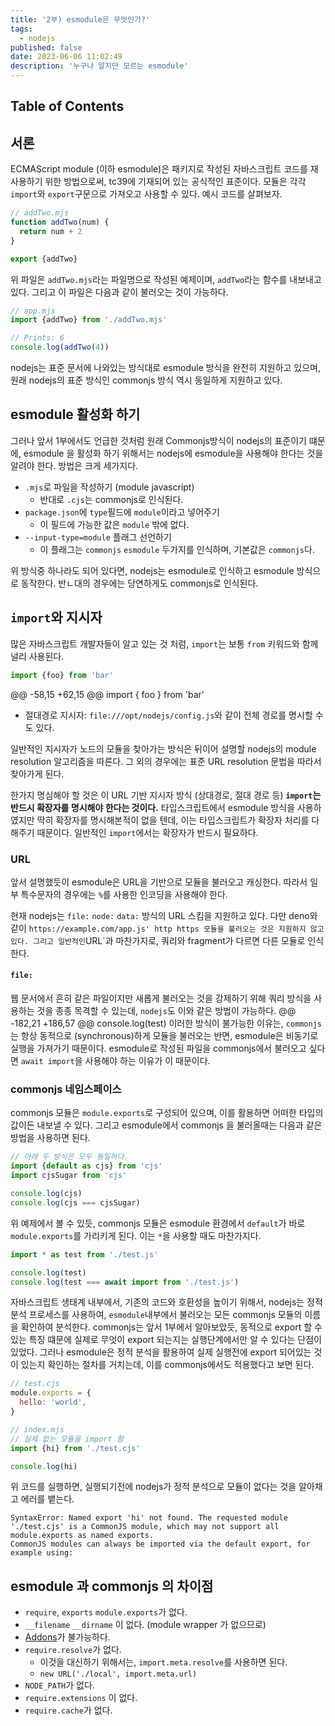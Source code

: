 ```yaml
---
title: '2부) esmodule은 무엇인가?'
tags:
  - nodejs
published: false
date: 2023-06-06 11:02:49
description: '누구나 알지만 모르는 esmodule'
---
```


## Table of Contents

## 서론

ECMAScript module (이하 esmodule)은 패키지로 작성된 자바스크립트 코드를 재사용하기 위한 방법으로써, tc39에 기재되어 있는 공식적인 표준이다. 모듈은 각각 `import`와 `export`구문으로 가져오고 사용할 수 있다. 예시 코드를 살펴보자.

```javascript
// addTwo.mjs
function addTwo(num) {
  return num + 2
}

export {addTwo}
```

위 파일은 `addTwo.mjs`라는 파일명으로 작성된 예제이며, `addTwo`라는 함수를 내보내고 있다. 그리고 이 파일은 다음과 같이 불러오는 것이 가능하다.

```javascript
// app.mjs
import {addTwo} from './addTwo.mjs'

// Prints: 6
console.log(addTwo(4))
```

nodejs는 표준 문서에 나와있는 방식대로 esmodule 방식을 완전히 지원하고 있으며, 원래 nodejs의 표준 방식인 commonjs 방식 역시 동일하게 지원하고 있다.

## esmodule 활성화 하기

그러나 앞서 1부에서도 언급한 것처럼 원래 Commonjs방식이 nodejs의 표준이기 떄문에, esmodule 을 활성화 하기 위해서는 nodejs에 esmodule을 사용해야 한다는 것을 알려야 한다. 방법은 크게 세가지다.

- `.mjs`로 파일을 작성하기 (module javascript)
  - 반대로 `.cjs`는 commonjs로 인식된다.
- `package.json`에 `type`필드에 `module`이라고 넣어주기
  - 이 필드에 가능한 값은 `module` 밖에 없다.
- `--input-type=module` 플래그 선언하기
  - 이 플래그는 `commonjs` `esmodule` 두가지를 인식하며, 기본값은 `commonjs`다.

위 방식중 하나라도 되어 있다면, nodejs는 esmodule로 인식하고 esmodule 방식으로 동작한다. 반ㄴ대의 경우에는 당연하게도 commonjs로 인식된다.

## `import`와 지시자

많은 자바스크립트 개발자들이 알고 있는 것 처럼, `import`는 보통 `from` 키워드와 함께 널리 사용된다.

```javascript
import {foo} from 'bar'
```

@@ -58,15 +62,15 @@ import { foo } from 'bar'

- 절대경로 지시자: `file:///opt/nodejs/config.js`와 같이 전체 경로를 명시할 수도 있다.

일반적인 지시자가 노드의 모듈을 찾아가는 방식은 뒤이어 설명할 nodejs의 module resolution 알고리즘을 따른다. 그 외의 경우에는 표준 URL resolution 문법을 따라서 찾아가게 된다.

한가지 명심해야 할 것은 이 URL 기반 지시자 방식 (상대경로, 절대 경로 등) **`import`는 반드시 확장자를 명시해야 한다는 것이다.** 타입스크립트에서 esmodule 방식을 사용하였지만 딱히 확장자를 명시해본적이 없을 텐데, 이는 타입스크립트가 확장자 처리를 다 해주기 때문이다. 일반적인 `import`에서는 확장자가 반드시 필요하다.

### URL

앞서 설명했듯이 esmodule은 URL을 기반으로 모듈을 불러오고 캐싱한다. 따라서 일부 특수문자의 경우에는 `%`를 사용한 인코딩을 사용해야 한다.

현재 nodejs는 `file:` `node:` `data:` 방식의 URL 스킴을 지원하고 있다. 다만 deno와 같이 `https://example.com/app.js' http https 모듈을 불러오는 것은 지원하지 않고 있다. 그리고 일반적인`URL`과 마찬가지로, 쿼리와 fragment가 다르면 다른 모듈로 인식한다.

#### `file:`

웹 문서에서 흔히 같은 파일이지만 새롭게 불러오는 것을 강제하기 위해 쿼리 방식을 사용하는 것을 종종 목격할 수 있는데, `nodejs`도 이와 같은 방법이 가능하다.
@@ -182,21 +186,57 @@ console.log(test)
이러한 방식이 불가능한 이유는, `commonjs`는 항상 동적으로 (synchronous)하게 모듈을 불러오는 반면, esmodule은 비동기로 실행을 가져가기 때문이다. esmodule로 작성된 파일을 commonjs에서 불러오고 싶다면 `await import`을 사용해야 하는 이유가 이 때문이다.

### commonjs 네임스페이스

commonjs 모듈은 `module.exports`로 구성되어 있으며, 이를 활용하면 어떠한 타입의 값이든 내보낼 수 있다. 그리고 esmodule에서 commonjs 을 불러올때는 다음과 같은 방법을 사용하면 된다.

```javascript
// 아래 두 방식은 모두 동일하다.
import {default as cjs} from 'cjs'
import cjsSugar from 'cjs'

console.log(cjs)
console.log(cjs === cjsSugar)
```

위 예제에서 볼 수 있듯, commonjs 모듈은 esmodule 환경에서 `default`가 바로 `module.exports`를 가리키게 된다. 이는 `*`을 사용할 때도 마찬가지다.

```javascript
import * as test from './test.js'

console.log(test)
console.log(test === await import from './test.js')
```

자바스크립트 생태계 내부에서, 기존의 코드와 호환성을 높이기 위해서, nodejs는 정적 분석 프로세스를 사용하여, `esmodule`내부에서 불러오는 모든 commonjs 모듈의 이름을 확인하여 분석한다. commonjs는 앞서 1부에서 알아보았듯, 동적으로 export 할 수 있는 특징 떄문에 실제로 무엇이 export 되는지는 실행단계에서만 알 수 있다는 단점이 있었다. 그러나 esmodule은 정적 분석을 활용하여 실제 실행전에 export 되어있는 것이 있는지 확인하는 절차를 거치는데, 이를 commonjs에서도 적용했다고 보면 된다.

```javascript
// test.cjs
module.exports = {
  hello: 'world',
}

// index.mjs
// 실제 없는 모듈을 import 함
import {hi} from './test.cjs'

console.log(hi)
```

위 코드를 실행하면, 실행되기전에 nodejs가 정적 분석으로 모듈이 없다는 것을 알아채고 에러를 뱉는다.

```text
SyntaxError: Named export 'hi' not found. The requested module './test.cjs' is a CommonJS module, which may not support all module.exports as named exports.
CommonJS modules can always be imported via the default export, for example using:
```

## esmodule 과 commonjs 의 차이점

- `require`, `exports` `module.exports`가 없다.
- `__filename` `__dirname` 이 없다. (module wrapper 가 없으므로)
- [Addons](https://nodejs.org/api/addons.html)가 불가능하다.
- `require.resolve`가 없다.
  - 이것을 대신하기 위해서는, `import.meta.resolve`를 사용하면 된다.
  - `new URL('./local', import.meta.url)`
- `NODE_PATH`가 없다.
- `require.extensions` 이 없다.
- `require.cache`가 없다.
